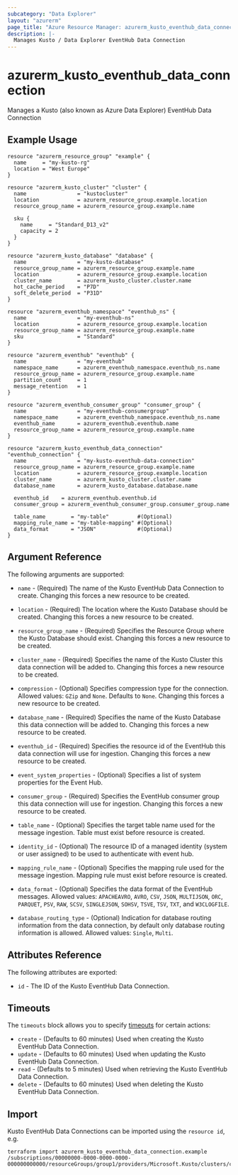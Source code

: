 ```yaml
---
subcategory: "Data Explorer"
layout: "azurerm"
page_title: "Azure Resource Manager: azurerm_kusto_eventhub_data_connection"
description: |-
  Manages Kusto / Data Explorer EventHub Data Connection
---
```


# azurerm_kusto_eventhub_data_connection

Manages a Kusto (also known as Azure Data Explorer) EventHub Data Connection

## Example Usage

```hcl
resource "azurerm_resource_group" "example" {
  name     = "my-kusto-rg"
  location = "West Europe"
}

resource "azurerm_kusto_cluster" "cluster" {
  name                = "kustocluster"
  location            = azurerm_resource_group.example.location
  resource_group_name = azurerm_resource_group.example.name

  sku {
    name     = "Standard_D13_v2"
    capacity = 2
  }
}

resource "azurerm_kusto_database" "database" {
  name                = "my-kusto-database"
  resource_group_name = azurerm_resource_group.example.name
  location            = azurerm_resource_group.example.location
  cluster_name        = azurerm_kusto_cluster.cluster.name
  hot_cache_period    = "P7D"
  soft_delete_period  = "P31D"
}

resource "azurerm_eventhub_namespace" "eventhub_ns" {
  name                = "my-eventhub-ns"
  location            = azurerm_resource_group.example.location
  resource_group_name = azurerm_resource_group.example.name
  sku                 = "Standard"
}

resource "azurerm_eventhub" "eventhub" {
  name                = "my-eventhub"
  namespace_name      = azurerm_eventhub_namespace.eventhub_ns.name
  resource_group_name = azurerm_resource_group.example.name
  partition_count     = 1
  message_retention   = 1
}

resource "azurerm_eventhub_consumer_group" "consumer_group" {
  name                = "my-eventhub-consumergroup"
  namespace_name      = azurerm_eventhub_namespace.eventhub_ns.name
  eventhub_name       = azurerm_eventhub.eventhub.name
  resource_group_name = azurerm_resource_group.example.name
}

resource "azurerm_kusto_eventhub_data_connection" "eventhub_connection" {
  name                = "my-kusto-eventhub-data-connection"
  resource_group_name = azurerm_resource_group.example.name
  location            = azurerm_resource_group.example.location
  cluster_name        = azurerm_kusto_cluster.cluster.name
  database_name       = azurerm_kusto_database.database.name

  eventhub_id    = azurerm_eventhub.eventhub.id
  consumer_group = azurerm_eventhub_consumer_group.consumer_group.name

  table_name        = "my-table"         #(Optional)
  mapping_rule_name = "my-table-mapping" #(Optional)
  data_format       = "JSON"             #(Optional)
}
```

## Argument Reference

The following arguments are supported:

* `name` - (Required) The name of the Kusto EventHub Data Connection to create. Changing this forces a new resource to be created.

* `location` - (Required) The location where the Kusto Database should be created. Changing this forces a new resource to be created.

* `resource_group_name` - (Required) Specifies the Resource Group where the Kusto Database should exist. Changing this forces a new resource to be created.

* `cluster_name` - (Required) Specifies the name of the Kusto Cluster this data connection will be added to. Changing this forces a new resource to be created.

* `compression` - (Optional) Specifies compression type for the connection. Allowed values: `GZip` and `None`. Defaults to `None`. Changing this forces a new resource to be created.

* `database_name` - (Required) Specifies the name of the Kusto Database this data connection will be added to. Changing this forces a new resource to be created.

* `eventhub_id` - (Required) Specifies the resource id of the EventHub this data connection will use for ingestion. Changing this forces a new resource to be created.

* `event_system_properties` - (Optional) Specifies a list of system properties for the Event Hub.

* `consumer_group` - (Required) Specifies the EventHub consumer group this data connection will use for ingestion. Changing this forces a new resource to be created.

* `table_name` - (Optional) Specifies the target table name used for the message ingestion. Table must exist before resource is created.

* `identity_id` - (Optional) The resource ID of a managed identity (system or user assigned) to be used to authenticate with event hub.

* `mapping_rule_name` - (Optional) Specifies the mapping rule used for the message ingestion. Mapping rule must exist before resource is created.

* `data_format` - (Optional) Specifies the data format of the EventHub messages. Allowed values: `APACHEAVRO`, `AVRO`, `CSV`, `JSON`, `MULTIJSON`, `ORC`, `PARQUET`, `PSV`, `RAW`, `SCSV`, `SINGLEJSON`, `SOHSV`, `TSVE`, `TSV`, `TXT`, and `W3CLOGFILE`.

* `database_routing_type` - (Optional) Indication for database routing information from the data connection, by default only database routing information is allowed. Allowed values: `Single`, `Multi`.

## Attributes Reference

The following attributes are exported:

* `id` - The ID of the Kusto EventHub Data Connection.

## Timeouts

The `timeouts` block allows you to specify [timeouts](https://www.terraform.io/language/resources/syntax#operation-timeouts) for certain actions:

* `create` - (Defaults to 60 minutes) Used when creating the Kusto EventHub Data Connection.
* `update` - (Defaults to 60 minutes) Used when updating the Kusto EventHub Data Connection.
* `read` - (Defaults to 5 minutes) Used when retrieving the Kusto EventHub Data Connection.
* `delete` - (Defaults to 60 minutes) Used when deleting the Kusto EventHub Data Connection.

## Import

Kusto EventHub Data Connections can be imported using the `resource id`, e.g.

```shell
terraform import azurerm_kusto_eventhub_data_connection.example /subscriptions/00000000-0000-0000-0000-000000000000/resourceGroups/group1/providers/Microsoft.Kusto/clusters/cluster1/databases/database1/dataConnections/eventHubConnection1
```
